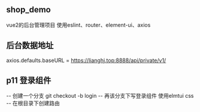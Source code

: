 ## shop_demo
vue2的后台管理项目
使用eslint、router、element-ui、axios
## 后台数据地址
axios.defaults.baseURL = https://lianghj.top:8888/api/private/v1/

## p11 登录组件
-- 创建一个分支
git checkout -b login
-- 再该分支下写登录组件
使用elmtui css
-- 在根目录下创建路由
